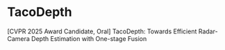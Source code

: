# TacoDepth
[CVPR 2025 Award Candidate, Oral] TacoDepth: Towards Efficient Radar-Camera Depth Estimation with One-stage Fusion

